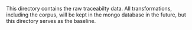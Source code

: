 This directory contains the raw traceabilty data. All transformations, including the corpus, will be kept in the mongo database in the future, but this directory serves as the baseline. 
